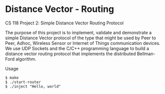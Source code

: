 # Distance Vector - Routing
CS 118 Project 2: Simple Distance Vector Routing Protocol

The purpose of this project is to implement, validate and demonstrate a simple Distance Vector protocol of the type that might be used by Peer to Peer, Adhoc, Wireless Sensor or Internet of Things communication devices. We use UDP Sockets and the C/C++ programming language to build a distance vector routing protocol that implements the distributed Bellman-Ford algorithm.

Usage

    $ make
    $ ./start-router
    $ ./inject "Hello, world"
